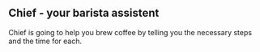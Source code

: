 ## Chief - your barista assistent

Chief is going to help you brew coffee by telling you the necessary steps and the time for each.
